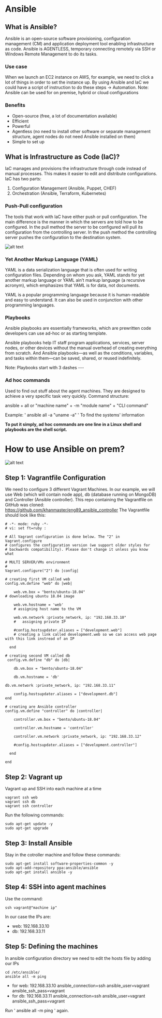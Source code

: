 # Ansible

## What is Ansible?
Ansible is an open-source software provisioning, configuration management (CM) and application deployment tool enabling infrastructure as code. Ansible is AGENTLESS, temporary connecting remotely via SSH or Windows Remote Management to do its tasks.

### Use case
When we launch an EC2 instance on AWS, for example, we need to click a lot of things in order to set the instance up. By using Ansible and IaC we could have a script of instruction to do these steps -> Automation. 
Note: Ansible can be used for on premise, hybrid or cloud configurations

### Benefits
- Open-source (free, a lot of documentation available)
- Efficient
- Powerful
- Agentless (no need to install other software or separate management structure, agent nodes do not need Ansible installed on them)
- Simple to set up

## What is Infrastructure as Code (IaC)?
IaC manages and provisions the infrastructure through code instead of manual processes. This makes it easier to edit and distribute configurations.
IaC has two parts:
1. Configuration Management (Ansible, Puppet, CHEF)
2. Orchestration (Ansible, Terraform, Kubernetes)

### Push-Pull configuration
The tools that work with IaC have either push or pull configuration. The main difference is the manner in which the servers are told how to be configured. In the pull method the server to be configured will pull its configuration from the controlling server. In the push method the controlling server pushes the configuration to the destination system.

![alt text](https://github.com/ioanan11/sre_iac_ansible/blob/main/Screenshot%202021-09-14%20082531.png)

### Yet Another Markup Language (YAML)
YAML is a data serialization language that is often used for writing configuration files. Depending on whom you ask, YAML stands for yet another markup language or YAML ain’t markup language (a recursive acronym), which emphasizes that YAML is for data, not documents. 

YAML is a popular programming language because it is human-readable and easy to understand. It can also be used in conjunction with other programming languages.


### Playbooks
Ansible playbooks are essentially frameworks, which are prewritten code developers can use ad-hoc or as starting template. 

Ansible playbooks help IT staff program applications, services, server nodes, or other devices without the manual overhead of creating everything from scratch. And Ansible playbooks—as well as the conditions, variables, and tasks within them—can be saved, shared, or reused indefinitely.

Note: Playbooks start with 3 dashes
	---

### Ad hoc commands
Used to find out stuff about the agent machines. They are designed to achieve a very specific task very quickly. 
Command structure:

ansible + all or "machine name" + -m "module name" + "CLI command"

Example:
' ansible all -a "uname -a" ' To find the systems' information 


**To put it simply, ad hoc commands are one line in a Linux shell and playbooks are the shell script.**

# How to use Ansible on prem?

![alt text](https://github.com/ioanan11/sre_iac_ansible/blob/main/Screenshot%202021-09-14%20075300.png)

## Step 1: Vagrantfile Configuration
We need to configure 3 different Vagrant Machines. In our example, we will use Web (which will contain node app), db (database running on MongoDB) and Controller (Ansible controller). 
This repo containing the Vagrantfile on GitHub was cloned: https://github.com/khanmaster/eng89_ansible_controller
The Vagrantfile should look like this:

	# -*- mode: ruby -*-
	# vi: set ft=ruby :

	# All Vagrant configuration is done below. The "2" in Vagrant.configure
	# configures the configuration version (we support older styles for
	# backwards compatibility). Please don't change it unless you know what

	# MULTI SERVER/VMs environment 
	#	
	Vagrant.configure("2") do |config|

	# creating first VM called web  
  	config.vm.define "web" do |web|
    
    	web.vm.box = "bento/ubuntu-18.04"
   	# downloading ubuntu 18.04 image

    	web.vm.hostname = 'web'
    	# assigning host name to the VM
    
    	web.vm.network :private_network, ip: "192.168.33.10"
    	#   assigning private IP
    
    	#config.hostsupdater.aliases = ["development.web"]
    	# creating a link called development.web so we can access web page with this link instread of an IP   
        
      end
  
	# creating second VM called db
 	 config.vm.define "db" do |db|
    
    	db.vm.box = "bento/ubuntu-18.04"
    
    	db.vm.hostname = 'db'
    
   	db.vm.network :private_network, ip: "192.168.33.11"
    
    	config.hostsupdater.aliases = ["development.db"]     
  	end

 	# creating are Ansible controller
 	config.vm.define "controller" do |controller|
    
    	controller.vm.box = "bento/ubuntu-18.04"
    
    	controller.vm.hostname = 'controller'
    
    	controller.vm.network :private_network, ip: "192.168.33.12"
    
    	#config.hostsupdater.aliases = ["development.controller"] 
    
      end

    end

## Step 2: Vagrant up
Vagrant up and SSH into each machine at a time

	vagrant ssh web
	vagrant ssh db
	vagrant ssh controller

Run the following commands:

	sudo apt-get update -y
	sudo apt-get upgrade

## Step 3: Install Ansible 
Stay in the cotroller machine and follow these commands: 

	sudo apt-get install software-properties-common -y
	sudo apt-add-repository ppa:ansible/ansible
	sudo apt-get install ansible -y

## Step 4: SSH into agent machines
Use the command: 

	ssh vagrant@"machine ip"

In our case the IPs are:

- web: 192.168.33.10 
- db:  192.168.33.11

## Step 5: Defining the machines

In ansible configuration directory we need to edit the hosts file by adding our IPs 

	cd /etc/ansible/
	ansible all -m ping

- for web: 192.168.33.10 ansible_connection=ssh ansible_user=vagrant ansible_ssh_pass=vagrant
- for db: 192.168.33.11 ansible_connection=ssh ansible_user=vagrant ansible_ssh_pass=vagrant

Run ' ansible all -m ping ' again.
